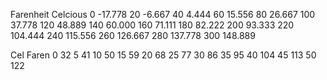 Farenheit      Celcious
  0		-17.778
 20		-6.667
 40		4.444
 60		15.556
 80		26.667
100		37.778
120		48.889
140		60.000
160		71.111
180		82.222
200		93.333
220		104.444
240		115.556
260		126.667
280		137.778
300		148.889

Cel		Faren
  0		32
  5		41
 10		50
 15		59
 20		68
 25		77
 30		86
 35		95
 40		104
 45		113
 50		122

